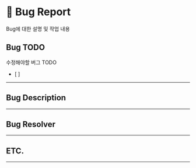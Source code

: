 # 🐞 Bug Report
Bug에 대한 설명 및 작업 내용

## Bug TODO
수정해야할 버그 TODO
- [ ]

---
## Bug Description
<!--버그에 대한 설명-->

---
## Bug Resolver
<!-- 버그에 대한 해결 방안-->

---
## ETC.

---